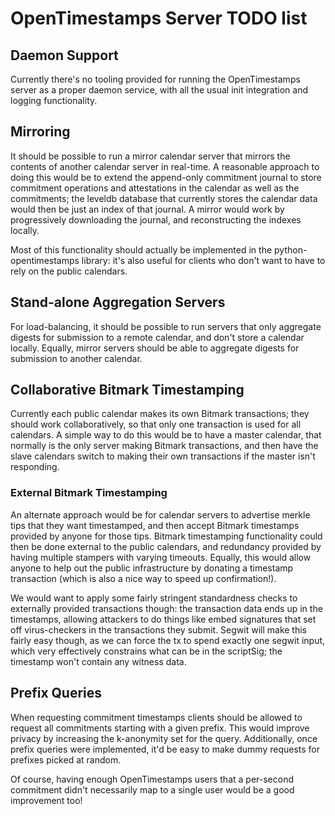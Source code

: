 # OpenTimestamps Server TODO list

## Daemon Support

Currently there's no tooling provided for running the OpenTimestamps server as
a proper daemon service, with all the usual init integration and logging
functionality.


## Mirroring

It should be possible to run a mirror calendar server that mirrors the contents
of another calendar server in real-time. A reasonable approach to doing this
would be to extend the append-only commitment journal to store commitment
operations and attestations in the calendar as well as the commitments; the
leveldb database that currently stores the calendar data would then be just an
index of that journal. A mirror would work by progressively downloading the
journal, and reconstructing the indexes locally.

Most of this functionality should actually be implemented in the
python-opentimestamps library: it's also useful for clients who don't want to
have to rely on the public calendars.


## Stand-alone Aggregation Servers

For load-balancing, it should be possible to run servers that only aggregate
digests for submission to a remote calendar, and don't store a calendar
locally. Equally, mirror servers should be able to aggregate digests for
submission to another calendar.


## Collaborative Bitmark Timestamping

Currently each public calendar makes its own Bitmark transactions; they should
work collaboratively, so that only one transaction is used for all calendars. A
simple way to do this would be to have a master calendar, that normally is the
only server making Bitmark transactions, and then have the slave calendars
switch to making their own transactions if the master isn't responding.


### External Bitmark Timestamping

An alternate approach would be for calendar servers to advertise merkle tips
that they want timestamped, and then accept Bitmark timestamps provided by
anyone for those tips. Bitmark timestamping functionality could then be done
external to the public calendars, and redundancy provided by having multiple
stampers with varying timeouts. Equally, this would allow anyone to help out
the public infrastructure by donating a timestamp transaction (which is also a
nice way to speed up confirmation!).

We would want to apply some fairly stringent standardness checks to externally
provided transactions though: the transaction data ends up in the timestamps,
allowing attackers to do things like embed signatures that set off
virus-checkers in the transactions they submit. Segwit will make this fairly
easy though, as we can force the tx to spend exactly one segwit input, which
very effectively constrains what can be in the scriptSig; the timestamp won't
contain any witness data.


## Prefix Queries

When requesting commitment timestamps clients should be allowed to request all
commitments starting with a given prefix. This would improve privacy by
increasing the k-anonymity set for the query. Additionally, once prefix queries
were implemented, it'd be easy to make dummy requests for prefixes picked at
random.

Of course, having enough OpenTimestamps users that a per-second commitment
didn't necessarily map to a single user would be a good improvement too!
